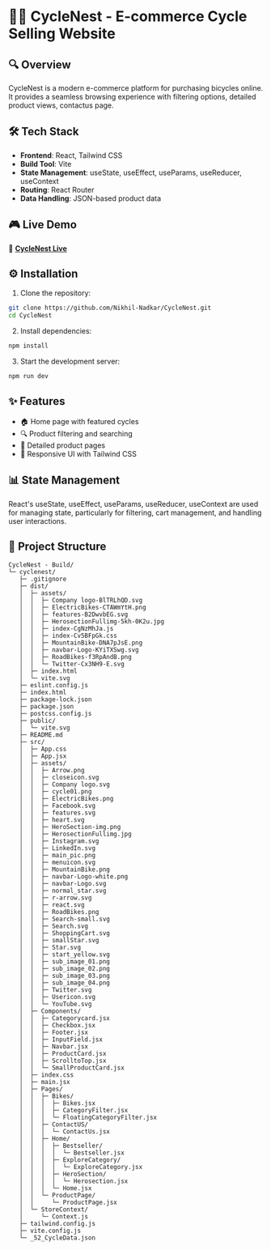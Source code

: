 # 🚴‍♂️ CycleNest - E-commerce Cycle Selling Website  

## 🔍 Overview  
CycleNest is a modern e-commerce platform for purchasing bicycles online. It provides a seamless browsing experience with filtering options, detailed product views, contactus page.  

## 🛠️ Tech Stack  
- **Frontend**: React, Tailwind CSS  
- **Build Tool**: Vite
- **State Management**: useState, useEffect, useParams, useReducer, useContext   
- **Routing**: React Router  
- **Data Handling**: JSON-based product data  

## 🎮 Live Demo  
🔗 **[CycleNest Live](https://cyclenest-nikhilnadkar.netlify.app/)**  

## ⚙️ Installation  
1. Clone the repository:  
```bash
git clone https://github.com/Nikhil-Nadkar/CycleNest.git
cd CycleNest
```

2. Install dependencies:
```bash
npm install
```

3. Start the development server:
```bash
npm run dev
```

## ✨ Features
- 🏠 Home page with featured cycles
- 🔍 Product filtering and searching
- 📄 Detailed product pages
- 🌙 Responsive UI with Tailwind CSS


## 📊 State Management
React's useState, useEffect, useParams, useReducer, useContext are used for managing state, particularly for filtering, cart management, and handling user interactions.


## 📂 Project Structure
```
CycleNest - Build/
└─ cyclenest/
   ├─ .gitignore
   ├─ dist/
   │  ├─ assets/
   │  │  ├─ Company logo-BlTRLhQD.svg
   │  │  ├─ ElectricBikes-CTAWmYtH.png
   │  │  ├─ features-B2DwvbEG.svg
   │  │  ├─ HerosectionFullimg-5kh-0K2u.jpg
   │  │  ├─ index-CgNzMhJa.js
   │  │  ├─ index-Cv5BFpGk.css
   │  │  ├─ MountainBike-DNA7pJsE.png
   │  │  ├─ navbar-Logo-KYiTXSwg.svg
   │  │  ├─ RoadBikes-f3RpAndB.png
   │  │  └─ Twitter-Cx3NH9-E.svg
   │  ├─ index.html
   │  └─ vite.svg
   ├─ eslint.config.js
   ├─ index.html
   ├─ package-lock.json
   ├─ package.json
   ├─ postcss.config.js
   ├─ public/
   │  └─ vite.svg
   ├─ README.md
   ├─ src/
   │  ├─ App.css
   │  ├─ App.jsx
   │  ├─ assets/
   │  │  ├─ Arrow.png
   │  │  ├─ closeicon.svg
   │  │  ├─ Company logo.svg
   │  │  ├─ cycle01.png
   │  │  ├─ ElectricBikes.png
   │  │  ├─ Facebook.svg
   │  │  ├─ features.svg
   │  │  ├─ heart.svg
   │  │  ├─ HeroSection-img.png
   │  │  ├─ HerosectionFullimg.jpg
   │  │  ├─ Instagram.svg
   │  │  ├─ LinkedIn.svg
   │  │  ├─ main_pic.png
   │  │  ├─ menuicon.svg
   │  │  ├─ MountainBike.png
   │  │  ├─ navbar-Logo-white.png
   │  │  ├─ navbar-Logo.svg
   │  │  ├─ normal_star.svg
   │  │  ├─ r-arrow.svg
   │  │  ├─ react.svg
   │  │  ├─ RoadBikes.png
   │  │  ├─ Search-small.svg
   │  │  ├─ Search.svg
   │  │  ├─ ShoppingCart.svg
   │  │  ├─ smallStar.svg
   │  │  ├─ Star.svg
   │  │  ├─ start_yellow.svg
   │  │  ├─ sub_image_01.png
   │  │  ├─ sub_image_02.png
   │  │  ├─ sub_image_03.png
   │  │  ├─ sub_image_04.png
   │  │  ├─ Twitter.svg
   │  │  ├─ Usericon.svg
   │  │  └─ YouTube.svg
   │  ├─ Components/
   │  │  ├─ Categorycard.jsx
   │  │  ├─ Checkbox.jsx
   │  │  ├─ Footer.jsx
   │  │  ├─ InputField.jsx
   │  │  ├─ Navbar.jsx
   │  │  ├─ ProductCard.jsx
   │  │  ├─ ScrolltoTop.jsx
   │  │  └─ SmallProductCard.jsx
   │  ├─ index.css
   │  ├─ main.jsx
   │  ├─ Pages/
   │  │  ├─ Bikes/
   │  │  │  ├─ Bikes.jsx
   │  │  │  ├─ CategoryFilter.jsx
   │  │  │  └─ FloatingCategoryFilter.jsx
   │  │  ├─ ContactUS/
   │  │  │  └─ ContactUs.jsx
   │  │  ├─ Home/
   │  │  │  ├─ Bestseller/
   │  │  │  │  └─ Bestseller.jsx
   │  │  │  ├─ ExploreCategory/
   │  │  │  │  └─ ExploreCategory.jsx
   │  │  │  ├─ HeroSection/
   │  │  │  │  └─ Herosection.jsx
   │  │  │  └─ Home.jsx
   │  │  └─ ProductPage/
   │  │     └─ ProductPage.jsx
   │  └─ StoreContext/
   │     └─ Context.js
   ├─ tailwind.config.js
   ├─ vite.config.js
   └─ _52_CycleData.json

```
